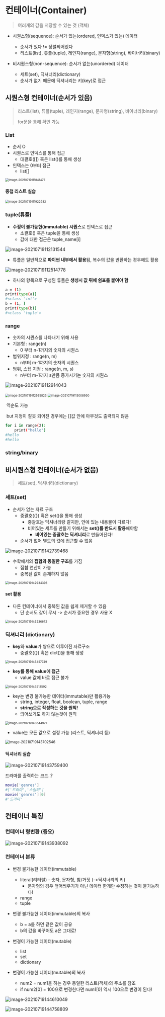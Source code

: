 # 컨테이너(Container)

> 여러개의 값을 저장할 수 있는 것 (객체)

- 시퀀스형(sequence): 순서가 있는(ordered, 인덱스가 있는) 데이터
  - 순서가 있다 != 정렬되어있다
  - 리스트(list), 튜플(tuple), 레인지(range), 문자형(string), 바이너리(binary)

- 비시퀀스형(non-sequence): 순서가 없는(unordered) 데이터
  - 세트(set), 딕셔너리(dictionary)
  - 순서가 없기 때문에 딕셔너리는 키(key)로 접근



## 시퀀스형 컨테이너(순서가 있음)

> 리스트(list), 튜플(tuple), 레인지(range), 문자형(string), 바이너리(binary)
>
> for문을 통해 확인 가능



### List

- 순서 O
- 시퀀스로 인덱스를 통해 접근
  - 대괄호([]) 혹은 list()를 통해 생성
- 인덱스는 0부터 접근
  - list[]

<img src="photo/image-20210719111841477.png" alt="image-20210719111841477" style="zoom:67%;" />

#### 중첩 리스트 실습

<img src="photo/image-20210719111922932.png" alt="image-20210719111922932" style="zoom:67%;" />



### tuple(튜플)

- **수정이 불가능한(immutable) 시퀀스**로 인덱스로 접근
  - 소괄호() 혹은 tuple을 통해 생성
  - 값에 대한 접근은 tuple_name[i]

![image-20210719112131544](photo/image-20210719112131544.png)



- 튜플은 일반적으로 **파이썬 내부에서 활용**됨, 복수의 값을 반환하는 경우에도 활용

![image-20210719112514778](photo/image-20210719112514778.png)



- 하나의 항목으로 구성된 튜플은 **생성시 값 뒤에 쉼표를 붙여야 함**

``` bash
a = (1)
print(type(a))
#<class 'int'>
b = (1, )
print(type(b))
#<class 'tuple'>
```



### range

- 숫자의 시퀀스를 나타내기 위해 사용
- 기본형 : range(n)
  - 0 부터 n-1까지의 숫자의 시퀀스
- 범위지정 : range(n, m)
  - n부터 m-1까지의 숫자의 시퀀스
- 범위, 스텝 지정 : range(n, m, s)
  - n부터 m-1까지 s만큼 증가시키는 숫자의 시퀀스

![image-20210719112914043](photo/image-20210719112914043.png)

<img src="photo/image-20210719112935823.png" alt="image-20210719112935823" style="zoom:67%;" />



<img src="photo/image-20210719113008950.png" alt="image-20210719113008950" style="zoom:67%;" />

​						역순도 가능

​						but 지정이 잘못 되어진 경우에는 []값 안에 아무것도 출력되지 않음

```bash
for i in range(2):
	print("hello")
#hello
#hello
```



### string/binary





## 비시퀀스형 컨테이너(순서가 없음)

> 세트(set), 딕셔너리(dictionary)



### 세트(set)

- 순서가 없는 자료 구조
  - 중괄호({}) 혹은 set()을 통해 생성
    - 중괄호는 딕셔너리랑 같지만, 안에 있는 내용물이 다르다!
    - 비어있는 세트를 만들기 위해서는 **set()를 반드시 활용**해야함
      - **비어있는 중괄호는 딕셔너리**로 만들어진다!
  - 순서가 없어 별도의 값에 접근할 수 없음

![image-20210719142739468](photo/image-20210719142739468.png)



- 수학에서의 **집합과 동일한 구조**를 가짐
  - 집합 연산이 가능
  - 중복된 값이 존재하지 않음

<img src="photo/image-20210719142934395.png" alt="image-20210719142934395" style="zoom: 67%;" />



#### set 활용

- 다른 컨테이너에서 중복된 값을 쉽게 제거할 수 있음
  - 단 순서도 같이 무시 -> 순서가 중요한 경우 사용 X

<img src="photo/image-20210719143236672.png" alt="image-20210719143236672" style="zoom:67%;" />



### 딕셔너리 (dictionary)

- **key**와 **value**가 쌍으로 이루어진 자료구조
  - 중괄호({}) 혹은 dict()을 통해 생성

<img src="photo/image-20210719143457749.png" alt="image-20210719143457749" style="zoom:67%;" />

- **key를 통해 value에 접근**
  - value 값에 바로 접근 불가

<img src="photo/image-20210719143513592.png" alt="image-20210719143513592" style="zoom:67%;" />

- key는 변경 불가능한 데이터(immutable)만 활용가능
  - string, integer, float, boolean, tuple, range
  - **string으로 작성하는 것을 원칙!**
  - 띄어쓰기도 하지 않는것이 원칙

<img src="photo/image-20210719143644971.png" alt="image-20210719143644971" style="zoom:67%;" />

- value는 모든 값으로 설정 가능 (리스트, 딕셔너리 등)

<img src="photo/image-20210719143702546.png" alt="image-20210719143702546" style="zoom:80%;" />

#### 딕셔너리 실습

![image-20210719143759400](photo/image-20210719143759400.png)

드라마를 출력하는 코드..?

```bash
movie['genres']
#['드라마','스릴러']
movie['genres'][0]
#'드라마'
```





## 컨테이너 특징



### 컨테이너 형변환 (중요)

![image-20210719143938092](photo/image-20210719143938092.png)



### 컨테이너 분류

- 변경 불가능한 데이터(immutable)
  - literal(리터럴) - 숫자, 문자형, 참/거짓 (->딕셔너리의 키)
    - 문자형의 경우 덮어씌우기가 아닌 데이터 한개만 수정하는 것이 불가능하다!
  - range
  - tuple
- 변경 불가능한 데이터(immutable)의 복사
  - b = a를 하면 같은 값이 공유
  - b의 값을 바꾸어도 a은 그대로!

- 변경이 가능한 데이터(mutable)
  - list
  - set
  - dictionary

- 변경이 가능한 데이터(mutable)의 복사
  - num2 = num1을 하는 경우 동일한 리스트(객체)의 주소를 참조
  - if num2[0] = 100으로 변경한다면 num1[0] 역시 100으로 변경이 된다!

![image-20210719144610049](photo/image-20210719144610049.png)



![image-20210719144758809](photo/image-20210719144758809.png)
